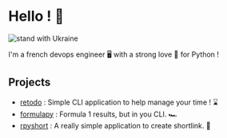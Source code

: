 # Hello ! 👋

![stand with Ukraine](https://badgen.net/badge/stand%20with/UKRAINE/?color=0057B8&labelColor=FFD700)

I'm a french devops engineer 🖥️ with a strong love 💛 for Python ! 

## Projects

 - [retodo](https://github.com/redat00/retodo) : Simple CLI application to help manage your time ! ⌛
 - [formulapy](https://github.com/redat00/formulapy) : Formula 1 results, but in you CLI. 🏎️
 - [rpyshort](https://github.com/redat00/rpyshort) : A really simple application to create shortlink. 🔗

<!--
**redat00/redat00** is a ✨ _special_ ✨ repository because its `README.md` (this file) appears on your GitHub profile.

Here are some ideas to get you started:

- 🔭 I’m currently working on ...
- 🌱 I’m currently learning ...
- 👯 I’m looking to collaborate on ...
- 🤔 I’m looking for help with ...
- 💬 Ask me about ...
- 📫 How to reach me: ...
- 😄 Pronouns: ...
- ⚡ Fun fact: ...
-->

